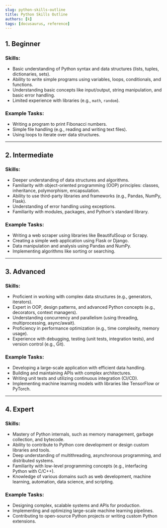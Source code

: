 ```yaml
---
slug: python-skills-outline
title: Python Skills Outline
authors: [k]
tags: [docusaurus, reference]
---
```


## 1. Beginner

### Skills:
- Basic understanding of Python syntax and data structures (lists, tuples, dictionaries, sets).
- Ability to write simple programs using variables, loops, conditionals, and functions.
- Understanding basic concepts like input/output, string manipulation, and basic error handling.
- Limited experience with libraries (e.g., `math`, `random`).

### Example Tasks:
- Writing a program to print Fibonacci numbers.
- Simple file handling (e.g., reading and writing text files).
- Using loops to iterate over data structures.

---

## 2. Intermediate

### Skills:
- Deeper understanding of data structures and algorithms.
- Familiarity with object-oriented programming (OOP) principles: classes, inheritance, polymorphism, encapsulation.
- Ability to use third-party libraries and frameworks (e.g., Pandas, NumPy, Flask).
- Understanding of error handling using exceptions.
- Familiarity with modules, packages, and Python's standard library.

### Example Tasks:
- Writing a web scraper using libraries like BeautifulSoup or Scrapy.
- Creating a simple web application using Flask or Django.
- Data manipulation and analysis using Pandas and NumPy.
- Implementing algorithms like sorting or searching.

---

## 3. Advanced

### Skills:
- Proficient in working with complex data structures (e.g., generators, iterators).
- Expert in OOP, design patterns, and advanced Python concepts (e.g., decorators, context managers).
- Understanding concurrency and parallelism (using threading, multiprocessing, async/await).
- Proficiency in performance optimization (e.g., time complexity, memory usage).
- Experience with debugging, testing (unit tests, integration tests), and version control (e.g., Git).

### Example Tasks:
- Developing a large-scale application with efficient data handling.
- Building and maintaining APIs with complex architectures.
- Writing unit tests and utilizing continuous integration (CI/CD).
- Implementing machine learning models with libraries like TensorFlow or PyTorch.

---

## 4. Expert

### Skills:
- Mastery of Python internals, such as memory management, garbage collection, and bytecode.
- Ability to contribute to Python core development or design custom libraries and tools.
- Deep understanding of multithreading, asynchronous programming, and distributed systems.
- Familiarity with low-level programming concepts (e.g., interfacing Python with C/C++).
- Knowledge of various domains such as web development, machine learning, automation, data science, and scripting.

### Example Tasks:
- Designing complex, scalable systems and APIs for production.
- Implementing and optimizing large-scale machine learning pipelines.
- Contributing to open-source Python projects or writing custom Python extensions.
